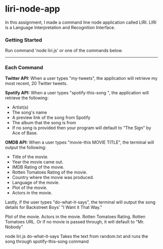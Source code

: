 # liri-node-app

In this assignment, I made a command line node application called LIRI. 
LIRI is a Language Interpretation and Recognition Interface. 


 ### Getting Started ###
 
Run command 'node liri.js' or one of the commands below.
- - - -


 ### Each Command ###

**Twitter API:** 
When a user types "my-tweets", the application will retrieve my most recent, 20 Twitter tweets. 

**Spotify API:**
When a user types "spotify-this-song <SONG NAME>", the application will retrieve the following: 

- Artist(s)
- The song's name
- A preview link of the song from Spotify
- The album that the song is from
- If no song is provided then your program will default to "The Sign" by Ace of Base.

**OMDB API:**
When a user types "movie-this MOVIE TITLE", the terminal will output the following: 

- Title of the movie.
- Year the movie came out.
- IMDB Rating of the movie.
- Rotten Tomatoes Rating of the movie.
- Country where the movie was produced.
- Language of the movie.
- Plot of the movie.
-  Actors in the movie.

Lastly, if the user types "do-what-it-says", the terminal will output the song details for Backstreet Boys' "I Want it That Way."




Plot of the movie.
Actors in the movie.
Rotten Tomatoes Rating.
Rotten Tomatoes URL.
Or if no movie is passed through, it will default to "Mr. Nobody"

node liri.js do-what-it-says
Takes the text from random.txt and runs the song through spotify-this-song command